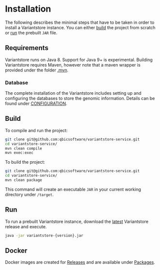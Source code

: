 # Installation

The following describes the minimal steps that have to be taken in order to install a Variantstore instance. You can either [build](#Build) the project from scratch or [run](#Run) the prebuilt `JAR` file.

## Requirements

Variantstore runs on Java 8. Support for Java 9+ is experimental. Building Variantstore requires Maven, however note that a maven wrapper is provided under the folder [.mvn](/.mvn).

### Database

The complete installation of the Variantstore includes setting up and configuring the databases to store the genomic information. Details can be found under [CONFIGURATION](CONFIGURATION.md).

## Build

To compile and run the project:

```bash
git clone git@github.com:qbicsoftware/variantstore-service.git
cd variantstore-service/
mvn clean compile
mvn exec:exec
```

To build the project:

```bash
git clone git@github.com:qbicsoftware/variantstore-service.git
cd variantstore-service/
mvn clean package
```

This command will create an executable `JAR` in your current working directory under `/target`.

## Run

To run a prebuilt Variantstore instance, download the [latest](https://github.com/qbicsoftware/variantstore-service/releases/latest/) Variantstore release and execute.

```bash
java -jar variantstore-{version}.jar
```

## Docker

Docker images are created for [Releases](https://github.com/qbicsoftware/variantstore-service/releases) and are available under [Packages](https://github.com/orgs/qbicsoftware/packages?repo_name=variantstore-service).
